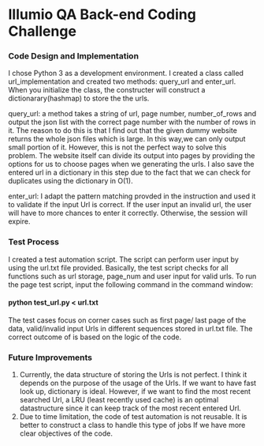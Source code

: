 # Illumio QA Back-end Coding Challenge

### Code Design and Implementation 

I chose Python 3 as a development environment. I created a class called url_implementation and created two methods: query_url and enter_url. When you initialize the class, the constructer will construct a dictionarary(hashmap) to store the the urls.

query_url: a method takes a string of url, page number, number_of_rows and output the json list with the correct page number with the number of rows in it. The reason to do this is that I find out that the given dummy website returns the whole json files which is large. In this way,we can only output small portion of it. However, this is not the perfect way to solve this problem. The website itself can divide its output into pages by providing the options for us to choose pages when we generating the urls. I also save the entered url in a dictionary in this step due to the fact that we can check for duplicates using the dictionary in O(1). 

enter_url: I adapt the pattern matching provded in the instruction and used it to validate if the input Url is correct. If the user input an invalid url, the user will have to more chances to enter it correctly. Otherwise, the session will expire. 

### Test Process
I created a test automation script. The script can perform user input by using the url.txt file provided. Basically, the test script checks for all functions such as url storage, page_num and user input for valid urls.
To run the page test script, input the following command in the command window:
#### python test_url.py < url.txt ####
The test cases focus on corner cases such as first page/ last page of the data, valid/invalid input Urls in different sequences stored in url.txt file. The correct outcome of is based on the logic of the code. 

### Future Improvements 
1. Currently, the data structure of storing the Urls is not perfect. I think it depends on the purpose of the usage of the Urls. If we want to have fast look up, dictionary is ideal. However, if we want to find the most recent searched Url, a LRU (least recently used cache) is an optimal datastructure since it can keep track of the most recent entered Url.
2. Due to time limitation, the code of test automation is not reusable. It is better to construct a class to handle this type of jobs If we have more clear objectives of the code. 


